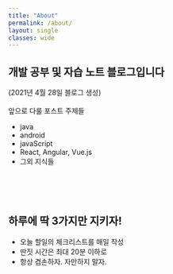 ```yaml
---
title: "About"
permalink: /about/
layout: single
classes: wide
---
```


## 개발 공부 및 자습 노트 블로그입니다
(2021년 4월 28일 블로그 생성)
<br>
<br>
앞으로 다룰 포스트 주제들
- java
- android
- javaScript
- React, Angular, Vue.js
- 그외 지식들

<br>
<br>
<br>


## 하루에 딱 3가지만 지키자!

- 오늘 할일의 체크리스트를 매일 작성
- 딴짓 시간은 최대 20분 이하로
- 항상 겸손하자. 자만하지 말자.

<br>
